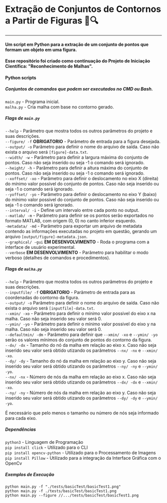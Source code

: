 # Extração de Conjuntos de Contornos a Partir de Figuras  🐍🔍
---
#### Um script em Python para a extração de um conjunto de pontos que formam um objeto em uma figura.
#### Esse repositório foi criado como continuação do Projeto de Iniciação Científica: "Reconhecimento de Malhas".

#### Python scripts  
##### Conjuntos de comandos que podem ser executados no CMD ou Bash.  
`main.py` - Programa inicial.  
`malha.py` - Cria malha com base no contorno gerado.  
##### Flags de `main.py`
`--help` - Parâmetro que mostra todos os outros parâmetros do projeto e suas descrições.  
`--figure/ -f` **OBRIGATORIO** - Parâmetro de entrada para a figura desejada.  
`--output/ -o` Parâmetro para definir o nome do arquivo de saída. Caso não exista o arquivo será `[figure]-data.txt`.  
`--width/ -w` - Parâmetro para definir a largura máxima do conjunto de pontos. Caso não seja inserido ou seja -1 o comando será ignorado.  
`--height/ -h` - Parâmetro para definir a altura máxima do conjunto de pontos. Caso não seja inserido ou seja -1 o comando será ignorado.  
`--xoffset/ -xo` - Parâmetro para definir o deslocamento no eixo X (direita) do mínimo valor possivel do conjunto de pontos. Caso não seja inserido ou seja -1 o comando será ignorado.  
`--yoffset/ -yo` - Parâmetro para definir o deslocamento no eixo Y (baixo) do mínimo valor possivel do conjunto de pontos. Caso não seja inserido ou seja -1 o comando será ignorado.  
`--interval/ -i` - Define um intervalo entre cada ponto no output.  
`--matlab/ -m` - Parâmetro para definir se os pontos serão exportados no formato MATLAB, com origem (0, 0) no canto inferior esquerdo.  
`-metadata/ -md` - Parâmetro para exportar um arquivo de metadata contendo as informações executadas no projeto em questão, gerando um arquivo `[output/figure]-metadata.json`.  
`--graphical/ -gui` **EM DESENVOLVIMENTO** - Roda o programa com a interface de usuário experimental.  
`--verbose` **EM DESENVOLVIMENTO** - Parâmetro para habilitar o modo verboso (detalhes de comandos e procedimentos).  

##### Flags de `malha.py`
`--help` - Parâmetro que mostra todos os outros parâmetros do projeto e suas descrições.  
`--inputfile/ -f` **OBRIGATORIO** - Parâmetro de entrada para as coordenadas do contorno da figura.  
`--output/ -o` Parâmetro para definir o nome do arquivo de saída. Caso não exista o arquivo será `[inputfile]-data.txt`.    
`--xmin/ -xo` - Parâmetro para definir o mínimo valor possivel do eixo x na malha. Caso não seja inserido seu valor será 0.  
`--ymin/ -yo` - Parâmetro para definir o mínimo valor possivel do eixo y na malha. Caso não seja inserido seu valor será 0.  
`--defaultmin/ -dm` - Parâmetro para definir que `--xmin/ -xo` e `--ymin/ -yo` serão os valores mínimos do conjunto de pontos do contorno da figura.   
`--dx/ -dx` - Tamanho do nó da malha em relação ao eixo x. Caso não seja inserido seu valor será obtido utizando os parâmetros `--nx/ -nx` e `--xmin/ -xo`.   
`--dy/ -dy` - Tamanho do nó da malha em relação ao eixo y. Caso não seja inserido seu valor será obtido utizando os parâmetros `--ny/ -ny` e `--ymin/ -yo`.   
`--nx/ -nx` - Número de nós da malha em relação ao eixo x. Caso não seja inserido seu valor será obtido utizando os parâmetros `--dx/ -dx` e `--xmin/ -xo`.  
`--ny/ -ny` - Número de nós da malha em relação ao eixo y. Caso não seja inserido seu valor será obtido utizando os parâmetros `--dy/ -dy` e `--ymin/ -yo`.  

É necessário que pelo menos o tamanho ou número de nós seja informado para cada eixo.

##### Dependências  
`python3` - Linguagem de Programação  
`pip install click` - Utilizado para o CLI  
`pip install opencv-python` - Utilizado para o Processamento de Imagens  
`pip install Pillow` - Utilizado para a integração da Interface Gráfica com o OpenCv  

##### Exemplos de Execução  
`python main.py -f "./tests/basicTest/basicTest1.png"`  
`python main.py -f ./tests/basicTest/basicTest1.png`  
`python main.py --figure //.../tests/basicTest/basicTest1.png`  